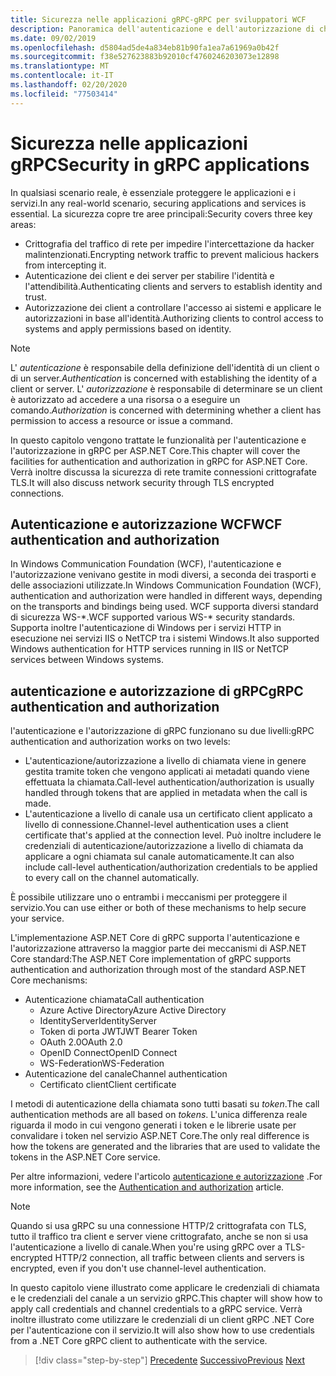 ```yaml
---
title: Sicurezza nelle applicazioni gRPC-gRPC per sviluppatori WCF
description: Panoramica dell'autenticazione e dell'autorizzazione di chiamata e canale in gRPC.
ms.date: 09/02/2019
ms.openlocfilehash: d5804ad5de4a834eb81b90fa1ea7a61969a0b42f
ms.sourcegitcommit: f38e527623883b92010cf4760246203073e12898
ms.translationtype: MT
ms.contentlocale: it-IT
ms.lasthandoff: 02/20/2020
ms.locfileid: "77503414"
---
```

# <a name="security-in-grpc-applications"></a><span data-ttu-id="8de6a-103">Sicurezza nelle applicazioni gRPC</span><span class="sxs-lookup"><span data-stu-id="8de6a-103">Security in gRPC applications</span></span>

<span data-ttu-id="8de6a-104">In qualsiasi scenario reale, è essenziale proteggere le applicazioni e i servizi.</span><span class="sxs-lookup"><span data-stu-id="8de6a-104">In any real-world scenario, securing applications and services is essential.</span></span> <span data-ttu-id="8de6a-105">La sicurezza copre tre aree principali:</span><span class="sxs-lookup"><span data-stu-id="8de6a-105">Security covers three key areas:</span></span> 

* <span data-ttu-id="8de6a-106">Crittografia del traffico di rete per impedire l'intercettazione da hacker malintenzionati.</span><span class="sxs-lookup"><span data-stu-id="8de6a-106">Encrypting network traffic to prevent malicious hackers from intercepting it.</span></span>
* <span data-ttu-id="8de6a-107">Autenticazione dei client e dei server per stabilire l'identità e l'attendibilità.</span><span class="sxs-lookup"><span data-stu-id="8de6a-107">Authenticating clients and servers to establish identity and trust.</span></span>
* <span data-ttu-id="8de6a-108">Autorizzazione dei client a controllare l'accesso ai sistemi e applicare le autorizzazioni in base all'identità.</span><span class="sxs-lookup"><span data-stu-id="8de6a-108">Authorizing clients to control access to systems and apply permissions based on identity.</span></span>

> [!NOTE]
> <span data-ttu-id="8de6a-109">L' *autenticazione* è responsabile della definizione dell'identità di un client o di un server.</span><span class="sxs-lookup"><span data-stu-id="8de6a-109">*Authentication* is concerned with establishing the identity of a client or server.</span></span> <span data-ttu-id="8de6a-110">L' *autorizzazione* è responsabile di determinare se un client è autorizzato ad accedere a una risorsa o a eseguire un comando.</span><span class="sxs-lookup"><span data-stu-id="8de6a-110">*Authorization* is concerned with determining whether a client has permission to access a resource or issue a command.</span></span>

<span data-ttu-id="8de6a-111">In questo capitolo vengono trattate le funzionalità per l'autenticazione e l'autorizzazione in gRPC per ASP.NET Core.</span><span class="sxs-lookup"><span data-stu-id="8de6a-111">This chapter will cover the facilities for authentication and authorization in gRPC for ASP.NET Core.</span></span> <span data-ttu-id="8de6a-112">Verrà inoltre discussa la sicurezza di rete tramite connessioni crittografate TLS.</span><span class="sxs-lookup"><span data-stu-id="8de6a-112">It will also discuss network security through TLS encrypted connections.</span></span>

## <a name="wcf-authentication-and-authorization"></a><span data-ttu-id="8de6a-113">Autenticazione e autorizzazione WCF</span><span class="sxs-lookup"><span data-stu-id="8de6a-113">WCF authentication and authorization</span></span>

<span data-ttu-id="8de6a-114">In Windows Communication Foundation (WCF), l'autenticazione e l'autorizzazione venivano gestite in modi diversi, a seconda dei trasporti e delle associazioni utilizzate.</span><span class="sxs-lookup"><span data-stu-id="8de6a-114">In Windows Communication Foundation (WCF), authentication and authorization were handled in different ways, depending on the transports and bindings being used.</span></span> <span data-ttu-id="8de6a-115">WCF supporta diversi standard di sicurezza WS-\*.</span><span class="sxs-lookup"><span data-stu-id="8de6a-115">WCF supported various WS-\* security standards.</span></span> <span data-ttu-id="8de6a-116">Supporta inoltre l'autenticazione di Windows per i servizi HTTP in esecuzione nei servizi IIS o NetTCP tra i sistemi Windows.</span><span class="sxs-lookup"><span data-stu-id="8de6a-116">It also supported Windows authentication for HTTP services running in IIS or NetTCP services between Windows systems.</span></span>

## <a name="grpc-authentication-and-authorization"></a><span data-ttu-id="8de6a-117">autenticazione e autorizzazione di gRPC</span><span class="sxs-lookup"><span data-stu-id="8de6a-117">gRPC authentication and authorization</span></span>

<span data-ttu-id="8de6a-118">l'autenticazione e l'autorizzazione di gRPC funzionano su due livelli:</span><span class="sxs-lookup"><span data-stu-id="8de6a-118">gRPC authentication and authorization works on two levels:</span></span>

* <span data-ttu-id="8de6a-119">L'autenticazione/autorizzazione a livello di chiamata viene in genere gestita tramite token che vengono applicati ai metadati quando viene effettuata la chiamata.</span><span class="sxs-lookup"><span data-stu-id="8de6a-119">Call-level authentication/authorization is usually handled through tokens that are applied in metadata when the call is made.</span></span> 
* <span data-ttu-id="8de6a-120">L'autenticazione a livello di canale usa un certificato client applicato a livello di connessione.</span><span class="sxs-lookup"><span data-stu-id="8de6a-120">Channel-level authentication uses a client certificate that's applied at the connection level.</span></span> <span data-ttu-id="8de6a-121">Può inoltre includere le credenziali di autenticazione/autorizzazione a livello di chiamata da applicare a ogni chiamata sul canale automaticamente.</span><span class="sxs-lookup"><span data-stu-id="8de6a-121">It can also include call-level authentication/authorization credentials to be applied to every call on the channel automatically.</span></span> 

<span data-ttu-id="8de6a-122">È possibile utilizzare uno o entrambi i meccanismi per proteggere il servizio.</span><span class="sxs-lookup"><span data-stu-id="8de6a-122">You can use either or both of these mechanisms to help secure your service.</span></span>

<span data-ttu-id="8de6a-123">L'implementazione ASP.NET Core di gRPC supporta l'autenticazione e l'autorizzazione attraverso la maggior parte dei meccanismi di ASP.NET Core standard:</span><span class="sxs-lookup"><span data-stu-id="8de6a-123">The ASP.NET Core implementation of gRPC supports authentication and authorization through most of the standard ASP.NET Core mechanisms:</span></span>

- <span data-ttu-id="8de6a-124">Autenticazione chiamata</span><span class="sxs-lookup"><span data-stu-id="8de6a-124">Call authentication</span></span>
  - <span data-ttu-id="8de6a-125">Azure Active Directory</span><span class="sxs-lookup"><span data-stu-id="8de6a-125">Azure Active Directory</span></span>
  - <span data-ttu-id="8de6a-126">IdentityServer</span><span class="sxs-lookup"><span data-stu-id="8de6a-126">IdentityServer</span></span>
  - <span data-ttu-id="8de6a-127">Token di porta JWT</span><span class="sxs-lookup"><span data-stu-id="8de6a-127">JWT Bearer Token</span></span>
  - <span data-ttu-id="8de6a-128">OAuth 2.0</span><span class="sxs-lookup"><span data-stu-id="8de6a-128">OAuth 2.0</span></span>
  - <span data-ttu-id="8de6a-129">OpenID Connect</span><span class="sxs-lookup"><span data-stu-id="8de6a-129">OpenID Connect</span></span>
  - <span data-ttu-id="8de6a-130">WS-Federation</span><span class="sxs-lookup"><span data-stu-id="8de6a-130">WS-Federation</span></span>
- <span data-ttu-id="8de6a-131">Autenticazione del canale</span><span class="sxs-lookup"><span data-stu-id="8de6a-131">Channel authentication</span></span>
  - <span data-ttu-id="8de6a-132">Certificato client</span><span class="sxs-lookup"><span data-stu-id="8de6a-132">Client certificate</span></span>

<span data-ttu-id="8de6a-133">I metodi di autenticazione della chiamata sono tutti basati su *token*.</span><span class="sxs-lookup"><span data-stu-id="8de6a-133">The call authentication methods are all based on *tokens*.</span></span> <span data-ttu-id="8de6a-134">L'unica differenza reale riguarda il modo in cui vengono generati i token e le librerie usate per convalidare i token nel servizio ASP.NET Core.</span><span class="sxs-lookup"><span data-stu-id="8de6a-134">The only real difference is how the tokens are generated and the libraries that are used to validate the tokens in the ASP.NET Core service.</span></span>

<span data-ttu-id="8de6a-135">Per altre informazioni, vedere l'articolo [autenticazione e autorizzazione](/aspnet/core/grpc/authn-and-authz) .</span><span class="sxs-lookup"><span data-stu-id="8de6a-135">For more information, see the [Authentication and authorization](/aspnet/core/grpc/authn-and-authz) article.</span></span>

> [!NOTE]
> <span data-ttu-id="8de6a-136">Quando si usa gRPC su una connessione HTTP/2 crittografata con TLS, tutto il traffico tra client e server viene crittografato, anche se non si usa l'autenticazione a livello di canale.</span><span class="sxs-lookup"><span data-stu-id="8de6a-136">When you're using gRPC over a TLS-encrypted HTTP/2 connection, all traffic between clients and servers is encrypted, even if you don't use channel-level authentication.</span></span>

<span data-ttu-id="8de6a-137">In questo capitolo viene illustrato come applicare le credenziali di chiamata e le credenziali del canale a un servizio gRPC.</span><span class="sxs-lookup"><span data-stu-id="8de6a-137">This chapter will show how to apply call credentials and channel credentials to a gRPC service.</span></span> <span data-ttu-id="8de6a-138">Verrà inoltre illustrato come utilizzare le credenziali di un client gRPC .NET Core per l'autenticazione con il servizio.</span><span class="sxs-lookup"><span data-stu-id="8de6a-138">It will also show how to use credentials from a .NET Core gRPC client to authenticate with the service.</span></span>

>[!div class="step-by-step"]
><span data-ttu-id="8de6a-139">[Precedente](client-libraries.md)
>[Successivo](call-credentials.md)</span><span class="sxs-lookup"><span data-stu-id="8de6a-139">[Previous](client-libraries.md)
[Next](call-credentials.md)</span></span>
